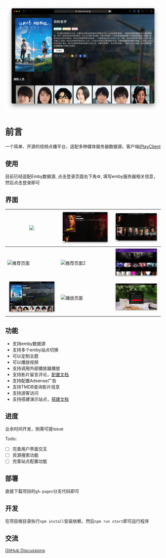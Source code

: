 ![影片详细](image/20240314_180043.png)

# 前言

一个简单、开源的视频点播平台，适配多种媒体服务器数据源。客户端[iPlayClient](https://github.com/ourfor/iPlayClient)

## 使用

目前已经适配Emby数据源, 点击登录页面右下角⚙️, 填写emby服务器相关信息，然后点击登录即可

## 界面

|![](./doc/image/20240313_125004.png)|![](./doc/image/20240313_125059.png)|![](./doc/image/20240313_125123.png)|
|-|-|-|
|![推荐页面](./doc/image/Screen-20230821@2x.png)|![推荐页面2](./doc/image/Screen-20230821@2x1.png)|![媒体列表](./doc/image/Screen-20230818@2x2.png)|
|![影片详细](image/20240314_180043.png)|![播放页面](./doc/image/Screen-20230818@2x4.png)|![登录页面](./doc/image/Screen-20230821@2x4.png)|


## 功能

- 支持emby数据源
- 支持多个emby站点切换
- 可以定制主题
- 可以播放视频
- 支持调用外部播放器播放
- 支持影片留言评论，[配置文档](./doc/comment.md)
- 支持配置Adsense广告
- 支持TMDB查询影片信息
- 支持游客访问
- 支持搭建演示站点，[搭建文档](./doc/demo.md)


## 进度

业余时间开发，刚需可提issue

Todo:

- [ ] 完善用户界面交互
- [ ] 资源搜索功能
- [ ] 完善站点配置功能 

## 部署

直接下载项目的`gh-pages`分支代码即可

## 开发

在项目根目录执行`npm install`安装依赖，然后`npm run start`即可运行程序

## 交流

[GitHub Discussions]( https://github.com/ourfor/iplay/discussions)
